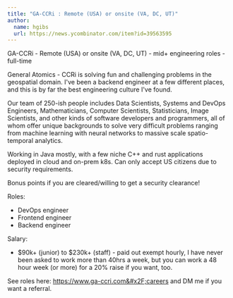 ```yaml
---
title: "GA-CCRi : Remote (USA) or onsite (VA, DC, UT)"
author:
  name: hgibs
  url: https://news.ycombinator.com/item?id=39563595
---
```

GA-CCRi - Remote (USA) or onsite (VA, DC, UT) - mid+ engineering roles - full-time

General Atomics - CCRi is solving fun and challenging problems in the geospatial domain. I&#x27;ve been a backend engineer at a few different places, and this is by far the best engineering culture I&#x27;ve found.

Our team of 250-ish people includes Data Scientists, Systems and DevOps Engineers, Mathematicians, Computer Scientists, Statisticians, Image Scientists, and other kinds of software developers and programmers, all of whom offer unique backgrounds to solve very difficult problems ranging from machine learning with neural networks to massive scale spatio-temporal analytics.

Working in Java mostly, with a few niche C++ and rust applications deployed in cloud and on-prem k8s. Can only accept US citizens due to security requirements.

Bonus points if you are cleared&#x2F;willing to get a security clearance!

Roles: 
- DevOps engineer
- Frontend engineer
- Backend engineer

Salary:
- $90k+ (junior) to $230k+ (staff) - paid out exempt hourly, I have never been asked to work more than 40hrs a week, but you can work a 48 hour week (or more) for a 20% raise if you want, too.

See roles here: <a href="https:&#x2F;&#x2F;www.ga-ccri.com&#x2F;careers" rel="nofollow">https:&#x2F;&#x2F;www.ga-ccri.com&#x2F;careers</a> and DM me if you want a referral.
